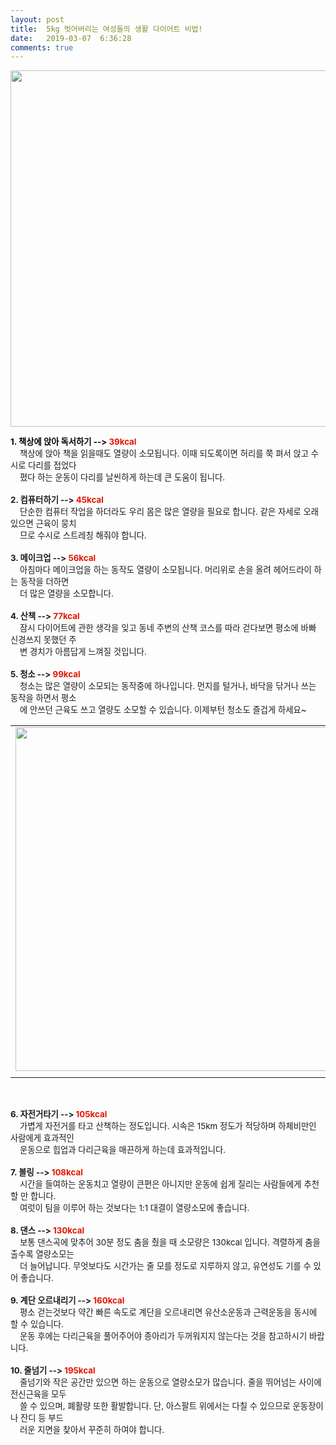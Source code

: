 ```yaml
---
layout: post
title:  5kg 벗어버리는 여성들의 생활 다이어트 비법!
date:   2019-03-07  6:36:28
comments: true
---
```



<div class="imageblock center" style="text-align: center; clear: both;"><span data-url="https://t1.daumcdn.net/cfile/tistory/121A7B214C07528868?download" data-lightbox="lightbox"><img width="570" height="262" style="height: auto; cursor: pointer; max-width: 100%;" alt="" src="https://t1.daumcdn.net/cfile/tistory/121A7B214C07528868" filename="cfile27.uf@121A7B214C075288685DE9.jpg" filemime=""></span></div>
<p><strong><font color="#e31600"><font color="#000000"><span style="font-size: 10pt;">1. 책상에 앉아 독서하기 --&gt;</span></font><span style="font-size: 10pt;"> 39kcal</span></font></strong><br><span style="font-size: 10pt;">&nbsp;&nbsp;&nbsp; 책상에 앉아 책을 읽을때도 열량이 소모됩니다. 이때 되도록이면 허리를 쭉 펴서 앉고 수시로 다리를 접었다</span><br><span style="font-size: 10pt;">&nbsp;&nbsp;&nbsp; 폈다 하는 운동이 다리를 날씬하게 하는데 큰 도움이 됩니다.</span><br><br><strong><span style="font-size: 10pt;">2. 컴퓨터하기 --&gt; </span><font color="#e31600"><span style="font-size: 10pt;">45kcal</span></font></strong><br><span style="font-size: 10pt;">&nbsp;&nbsp;&nbsp; 단순한 컴퓨터 작업을 하더라도 우리 몸은 많은 열량을 필요로 합니다. 같은 자세로 오래있으면 근육이 뭉치</span><br><span style="font-size: 10pt;">&nbsp;&nbsp;&nbsp; 므로 수시로 스트레칭 해줘야 합니다.</span><br><br><strong><span style="font-size: 10pt;">3. 메이크업 --&gt; </span><font color="#e31600"><span style="font-size: 10pt;">56kcal</span></font></strong><br><span style="font-size: 10pt;">&nbsp;&nbsp;&nbsp; 아침마다 메이크업을 하는 동작도 열량이 소모됩니다. 머리위로 손을 올려 헤어드라이 하는 동작을 더하면</span><br><span style="font-size: 10pt;">&nbsp;&nbsp;&nbsp; 더 많은 열량을 소모합니다.</span><br><br><strong><span style="font-size: 10pt;">4. 산책 --&gt; </span><font color="#e31600"><span style="font-size: 10pt;">77kcal</span></font></strong><br><span style="font-size: 10pt;">&nbsp;&nbsp;&nbsp; 잠시 다이어트에 관한 생각을 잊고 동네 주변의 산책 코스를 따라 걷다보면 평소에 바빠 신경쓰지 못했던 주</span><br><span style="font-size: 10pt;">&nbsp;&nbsp;&nbsp; 변 경치가 아름답게 느껴질 것입니다.</span><br><br><strong><span style="font-size: 10pt;">5. 청소 --&gt; </span><font color="#e31600"><span style="font-size: 10pt;">99kcal</span></font><br></strong><span style="font-size: 10pt;">&nbsp;&nbsp;&nbsp; 청소는 많은 열량이 소모되는 동작중에 하나입니다. 먼지를 털거나, 바닥을 닦거나 쓰는 동작을 하면서 평소</span><br><span style="font-size: 10pt;">&nbsp;&nbsp;&nbsp; 에 안쓰던 근육도 쓰고 열량도 소모할 수 있습니다. 이제부턴 청소도 즐겁게 하세요~</span><br></p><div><table width="100%"><tbody><tr><td align="middle"><span style="font-size: 10pt;"><div class="imageblock center" style="text-align: center; clear: both;"><span data-url="https://t1.daumcdn.net/cfile/tistory/155DD1264C0753D581?download" data-lightbox="lightbox"><img width="550" height="282" style="height: auto; cursor: pointer; max-width: 100%;" alt="" src="https://t1.daumcdn.net/cfile/tistory/155DD1264C0753D581" filename="다이어트2.jpg" filemime="image/jpeg"></span></div></span></td></tr><tr><td align="middle">

 

 </td></tr></tbody></table></div><p><strong><span style="font-size: 10pt;"><br><br>6. 자전거타기 --&gt; </span><font color="#e31600"><span style="font-size: 10pt;">105kcal</span><br></font></strong><span style="font-size: 10pt;">&nbsp;&nbsp;&nbsp; 가볍게 자전거를 타고 산책하는 정도입니다. 시속은 15km 정도가 적당하며 하체비만인 사람에게 효과적인</span><br><span style="font-size: 10pt;">&nbsp;&nbsp;&nbsp; 운동으로 힙업과 다리근육을 매끈하게 하는데 효과적입니다.</span><br><br><strong><span style="font-size: 10pt;">7. 볼링 --&gt; </span><font color="#e31600"><span style="font-size: 10pt;">108kcal</span><br></font></strong><span style="font-size: 10pt;">&nbsp;&nbsp;&nbsp; 시간을 들여하는 운동치고 열량이 큰편은 아니지만 운동에 쉽게 질리는 사람들에게 추천할 만 합니다.</span><br><span style="font-size: 10pt;">&nbsp;&nbsp;&nbsp; 여럿이 팀을 이루어 하는 것보다는 1:1 대결이 열량소모에 좋습니다.</span><br><br><strong><span style="font-size: 10pt;">8. 댄스 --&gt; </span><font color="#e31600"><span style="font-size: 10pt;">130kcal</span></font></strong><br><span style="font-size: 10pt;">&nbsp;&nbsp;&nbsp; 보통 댄스곡에 맞추어 30분 정도 춤을 췄을 때 소모량은 130kcal 입니다. 격렬하게 춤을 출수록 열량소모는</span><br><span style="font-size: 10pt;">&nbsp;&nbsp;&nbsp;&nbsp;더 늘어납니다. 무엇보다도 시간가는 줄 모를 정도로 지루하지 않고, 유연성도 기를 수 있어 좋습니다.</span><br><br><strong><span style="font-size: 10pt;">9. 계단 오르내리기 --&gt; </span><font color="#e31600"><span style="font-size: 10pt;">160kcal</span></font></strong><br><span style="font-size: 10pt;">&nbsp;&nbsp;&nbsp; 평소 걷는것보다 약간 빠른 속도로 계단을 오르내리면 유산소운동과 근력운동을 동시에 할 수 있습니다.</span><br><span style="font-size: 10pt;">&nbsp;&nbsp;&nbsp; 운동 후에는 다리근육을 풀어주어야 종아리가 두꺼워지지 않는다는 것을 참고하시기 바랍니다.</span><br><br><strong><span style="font-size: 10pt;">10. 줄넘기 --&gt; </span><font color="#e31600"><span style="font-size: 10pt;">195kcal</span></font></strong><br><span style="font-size: 10pt;">&nbsp;&nbsp;&nbsp; 줄넘기와 작은 공간만 있으면 하는 운동으로 열량소모가 많습니다. 줄을 뛰어넘는 사이에 전신근육을 모두</span><br><span style="font-size: 10pt;">&nbsp;&nbsp;&nbsp; 쓸 수 있으며, 폐활량 또한 활발합니다. 단, 아스팔트 위에서는 다칠 수 있으므로 운동장이나 잔디 등 부드</span><br><span style="font-size: 10pt;">&nbsp;&nbsp;&nbsp; 러운 지면을 찾아서 꾸준히 하여야 합니다.</span></p>
<p><span style="font-size: 10pt;">﻿</span><br></p>